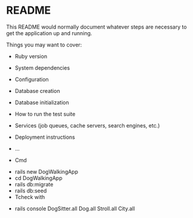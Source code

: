 # README

This README would normally document whatever steps are necessary to get the
application up and running.

Things you may want to cover:

- Ruby version

- System dependencies

- Configuration

- Database creation

- Database initialization

- How to run the test suite

- Services (job queues, cache servers, search engines, etc.)

- Deployment instructions

- ...

- Cmd

* rails new DogWalkingApp
* cd DogWalkingApp
* rails db:migrate
* rails db:seed
* Tcheck with

- rails console
  DogSitter.all
  Dog.all
  Stroll.all
  City.all
